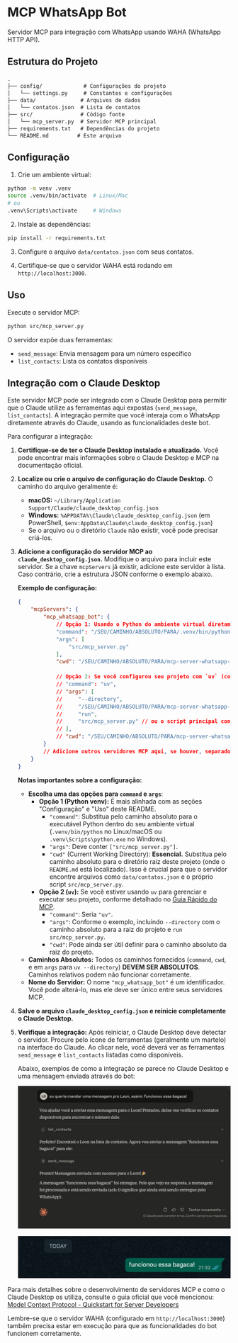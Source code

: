 # MCP WhatsApp Bot

Servidor MCP para integração com WhatsApp usando WAHA (WhatsApp HTTP API).

## Estrutura do Projeto

```
.
├── config/             # Configurações do projeto
│   └── settings.py     # Constantes e configurações
├── data/              # Arquivos de dados
│   └── contatos.json  # Lista de contatos
├── src/               # Código fonte
│   └── mcp_server.py  # Servidor MCP principal
├── requirements.txt   # Dependências do projeto
└── README.md         # Este arquivo
```

## Configuração

1. Crie um ambiente virtual:
```bash
python -m venv .venv
source .venv/bin/activate  # Linux/Mac
# ou
.venv\Scripts\activate     # Windows
```

2. Instale as dependências:
```bash
pip install -r requirements.txt
```

3. Configure o arquivo `data/contatos.json` com seus contatos.

4. Certifique-se que o servidor WAHA está rodando em `http://localhost:3000`.

## Uso

Execute o servidor MCP:
```bash
python src/mcp_server.py
```

O servidor expõe duas ferramentas:
- `send_message`: Envia mensagem para um número específico
- `list_contacts`: Lista os contatos disponíveis 

## Integração com o Claude Desktop

Este servidor MCP pode ser integrado com o Claude Desktop para permitir que o Claude utilize as ferramentas aqui expostas (`send_message`, `list_contacts`). A integração permite que você interaja com o WhatsApp diretamente através do Claude, usando as funcionalidades deste bot.

Para configurar a integração:

1.  **Certifique-se de ter o Claude Desktop instalado e atualizado.**
    Você pode encontrar mais informações sobre o Claude Desktop e MCP na documentação oficial.

2.  **Localize ou crie o arquivo de configuração do Claude Desktop.**
    O caminho do arquivo geralmente é:
    *   **macOS:** `~/Library/Application Support/Claude/claude_desktop_config.json`
    *   **Windows:** `%APPDATA%\Claude\claude_desktop_config.json` (em PowerShell, `$env:AppData\Claude\claude_desktop_config.json`)
    *   Se o arquivo ou o diretório `Claude` não existir, você pode precisar criá-los.

3.  **Adicione a configuração do servidor MCP ao `claude_desktop_config.json`.**
    Modifique o arquivo para incluir este servidor. Se a chave `mcpServers` já existir, adicione este servidor à lista. Caso contrário, crie a estrutura JSON conforme o exemplo abaixo.

    **Exemplo de configuração:**
    ```json
    {
        "mcpServers": {
            "mcp_whatsapp_bot": {
                // Opção 1: Usando o Python do ambiente virtual diretamente (recomendado para a estrutura atual deste README)
                "command": "/SEU/CAMINHO/ABSOLUTO/PARA/.venv/bin/python", // Ex no Windows: "C:\\Users\\SeuUsuario\\...\\mcp-server-whatsapp-bot\\.venv\\Scripts\\python.exe"
                "args": [
                    "src/mcp_server.py"
                ],
                "cwd": "/SEU/CAMINHO/ABSOLUTO/PARA/mcp-server-whatsapp-bot", // Ex no Windows: "C:\\Users\\SeuUsuario\\...\\mcp-server-whatsapp-bot"

                // Opção 2: Se você configurou seu projeto com `uv` (conforme o quickstart do MCP)
                // "command": "uv",
                // "args": [
                //     "--directory",
                //     "/SEU/CAMINHO/ABSOLUTO/PARA/mcp-server-whatsapp-bot",
                //     "run",
                //     "src/mcp_server.py" // ou o script principal configurado no pyproject.toml
                // ],
                // "cwd": "/SEU/CAMINHO/ABSOLUTO/PARA/mcp-server-whatsapp-bot" // cwd também pode ser necessário para uv se o script usa caminhos relativos
            }
            // Adicione outros servidores MCP aqui, se houver, separados por vírgula.
        }
    }
    ```

    **Notas importantes sobre a configuração:**
    *   **Escolha uma das opções para `command` e `args`**:
        *   **Opção 1 (Python venv):** É mais alinhada com as seções "Configuração" e "Uso" deste README.
            *   `"command"`: Substitua pelo caminho absoluto para o executável Python dentro do seu ambiente virtual (`.venv/bin/python` no Linux/macOS ou `.venv\Scripts\python.exe` no Windows).
            *   `"args"`: Deve conter `["src/mcp_server.py"]`.
            *   `"cwd"` (Current Working Directory): **Essencial.** Substitua pelo caminho absoluto para o diretório raiz deste projeto (onde o `README.md` está localizado). Isso é crucial para que o servidor encontre arquivos como `data/contatos.json` e o próprio script `src/mcp_server.py`.
        *   **Opção 2 (`uv`):** Se você estiver usando `uv` para gerenciar e executar seu projeto, conforme detalhado no [Guia Rápido do MCP](https://modelcontextprotocol.io/quickstart/server).
            *   `"command"`: Seria `"uv"`.
            *   `"args"`: Conforme o exemplo, incluindo `--directory` com o caminho absoluto para a raiz do projeto e `run src/mcp_server.py`.
            *   `"cwd"`: Pode ainda ser útil definir para o caminho absoluto da raiz do projeto.
    *   **Caminhos Absolutos:** Todos os caminhos fornecidos (`command`, `cwd`, e em `args` para `uv --directory`) **DEVEM SER ABSOLUTOS**. Caminhos relativos podem não funcionar corretamente.
    *   **Nome do Servidor:** O nome `"mcp_whatsapp_bot"` é um identificador. Você pode alterá-lo, mas ele deve ser único entre seus servidores MCP.

4.  **Salve o arquivo `claude_desktop_config.json` e reinicie completamente o Claude Desktop.**

5.  **Verifique a integração:**
    Após reiniciar, o Claude Desktop deve detectar o servidor. Procure pelo ícone de ferramentas (geralmente um martelo) na interface do Claude. Ao clicar nele, você deverá ver as ferramentas `send_message` e `list_contacts` listadas como disponíveis.

    Abaixo, exemplos de como a integração se parece no Claude Desktop e uma mensagem enviada através do bot:

    ![Claude Desktop com MCP Tools](./screenshots/claude_mcp.png)

    ![Exemplo de Mensagem Recebida via WhatsApp](./screenshots/whatsapp_msg_received.jpeg)

Para mais detalhes sobre o desenvolvimento de servidores MCP e como o Claude Desktop os utiliza, consulte o guia oficial que você mencionou:
[Model Context Protocol - Quickstart for Server Developers](https://modelcontextprotocol.io/quickstart/server)

Lembre-se que o servidor WAHA (configurado em `http://localhost:3000`) também precisa estar em execução para que as funcionalidades do bot funcionem corretamente. 